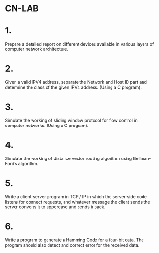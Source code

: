 # CN-LAB

# 1. 
Prepare a detailed report on different devices available in various layers of computer network
architecture.

# 2.
Given a valid IPV4 address, separate the Network and Host ID part and determine the class of
the given IPV4 address. (Using a C program).

# 3.
Simulate the working of sliding window protocol for flow control in computer networks. (Using
a C program).

# 4. 
Simulate the working of distance vector routing algorithm using Bellman-Ford’s algorithm.

# 5.
Write a client-server program in TCP / IP in which the server-side code listens for connect
requests, and whatever message the client sends the server converts it to uppercase and sends it
back.

# 6.
Write a program to generate a Hamming Code for a four-bit data. The program should also
detect and correct error for the received data.

